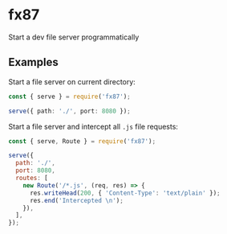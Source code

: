 # fx87

Start a dev file server programmatically

## Examples

Start a file server on current directory:

```ts
const { serve } = require('fx87');

serve({ path: './', port: 8080 });
```

Start a file server and intercept all `.js` file requests:

```js
const { serve, Route } = require('fx87');

serve({
  path: './',
  port: 8080,
  routes: [
    new Route('/*.js', (req, res) => {
      res.writeHead(200, { 'Content-Type': 'text/plain' });
      res.end('Intercepted \n');
    }),
  ],
});
```
